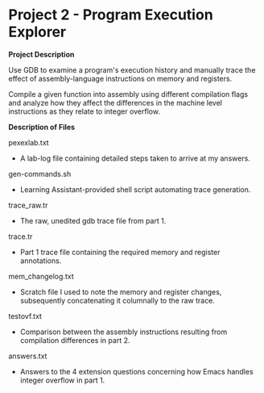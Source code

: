 # Project 2 - Program Execution Explorer

**Project Description**

Use GDB to examine a program's execution history and manually trace the effect of assembly-language instructions on memory and registers.

Compile a given function into assembly using different compilation flags and analyze how they affect the differences in the machine level instructions as they relate to integer overflow.

**Description of Files**

pexexlab.txt

- A lab-log file containing detailed steps taken to arrive at my answers.

gen-commands.sh

- Learning Assistant-provided shell script automating trace generation.

 trace_raw.tr

- The raw, unedited gdb trace file from part 1.

trace.tr

- Part 1 trace file containing the required memory and register annotations.

mem_changelog.txt

- Scratch file I used to note the memory and register changes, subsequently concatenating it columnally to the raw trace.

testovf.txt

- Comparison between the assembly instructions resulting from compilation differences in part 2.

answers.txt

- Answers to the 4 extension questions concerning how Emacs handles integer overflow in part 1.